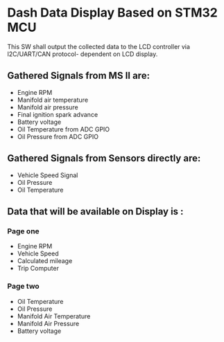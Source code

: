 # Dash Data Display Based on STM32 MCU

This SW shall output the collected data to the LCD controller via I2C/UART/CAN protocol- dependent on LCD display.


## Gathered Signals from MS II are: 

- Engine RPM
- Manifold air temperature
- Manifold air pressure
- Final ignition spark advance
- Battery voltage
- Oil Temperature from ADC GPIO
- Oil Pressure from ADC GPIO 

## Gathered Signals from Sensors directly are: 
- Vehicle Speed Signal 
- Oil Pressure 
- Oil Temperature


## Data that will be available on Display is : 

### Page one
- Engine RPM 
- Vehicle Speed 
- Calculated mileage 
- Trip Computer
### Page two 
- Oil Temperature 
- Oil Pressure 
- Manifold Air Temperature
- Manifold Air Pressure
- Battery voltage 